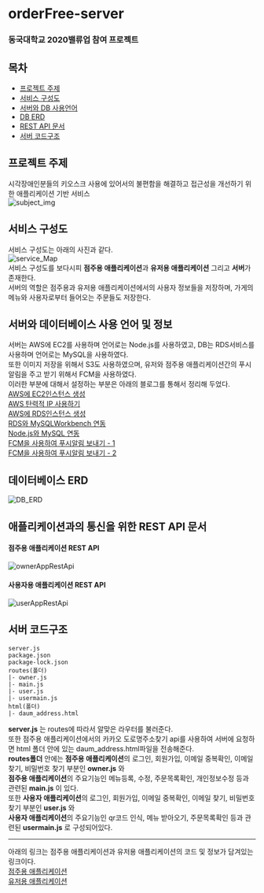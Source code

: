 # orderFree-server
### 동국대학교 2020밸류업 참여 프로젝트
## 목차
- [프로젝트 주제](#프로젝트-주제)
- [서비스 구성도](#서비스-구성도)
- [서버와 DB 사용언어](#서버와-데이터베이스-사용-언어-및-정보)
- [DB ERD](#데이터베이스-ERD)
- [REST API 문서](#애플리케이션과의-통신을-위한-REST-API-문서)
- [서버 코드구조](#서버-코드구조)

## 프로젝트 주제
시각장애인분들의 키오스크 사용에 있어서의 불편함을 해결하고 접근성을 개선하기 위한 애플리케이션 기반 서비스 <br>
![subject_img](https://github.com/jryoun1/algorithm-study/blob/master/source/yeon/images/OrderFreeSubject.png)<br>

## 서비스 구성도
서비스 구성도는 아래의 사진과 같다. <br>
![service_Map](https://github.com/jryoun1/algorithm-study/blob/master/source/yeon/images/OrderFreeServiceMap.png)<br>
서비스 구성도를 보다시피 **점주용 애플리케이션**과 **유저용 애플리케이션** 그리고 **서버**가 존재한다. <br>
서버의 역할은 점주용과 유저용 애플리케이션에서의 사용자 정보들을 저장하며, 가게의 메뉴와 사용자로부터 들어오는 주문들도 저장한다. <br>

## 서버와 데이터베이스 사용 언어 및 정보
서버는 AWS에 EC2를 사용하며 언어로는 Node.js를 사용하였고, DB는 RDS서비스를 사용하며 언어로는 MySQL을 사용하였다. <br>
또한 이미지 저장을 위해서 S3도 사용하였으며, 유저와 점주용 애플리케이션간의 푸시 알림을 주고 받기 위해서 FCM을 사용하였다. <br>
이러한 부분에 대해서 설정하는 부분은 아래의 블로그를 통해서 정리해 두었다. <br>
[AWS에 EC2인스턴스 생성](https://blog.naver.com/jryoun1/221999717159) <br>
[AWS 탄력적 IP 사용하기](https://blog.naver.com/jryoun1/222043193776) <br>
[AWS에 RDS인스턴스 생성](https://blog.naver.com/jryoun1/222002658853) <br>
[RDS와 MySQLWorkbench 연동](https://blog.naver.com/jryoun1/222003976528) <br>
[Node.js와 MySQL 연동](https://blog.naver.com/jryoun1/222003976528) <br>
[FCM을 사용하여 푸시알림 보내기 - 1](https://blog.naver.com/jryoun1/222058760991) <br>
[FCM을 사용하여 푸시알림 보내기 - 2](https://blog.naver.com/jryoun1/222058831072) <br>

## 데이터베이스 ERD
![DB_ERD](https://github.com/jryoun1/algorithm-study/blob/master/source/yeon/images/dbtableERD.png)<br>

## 애플리케이션과의 통신을 위한 REST API 문서
#### 점주용 애플리케이션 REST API
![ownerAppRestApi](https://github.com/jryoun1/algorithm-study/blob/master/source/yeon/images/ownerappRestApi.png) <br>
#### 사용자용 애플리케이션 REST API 
![userAppRestApi](https://github.com/jryoun1/algorithm-study/blob/master/source/yeon/images/userappRestApi.png) <br>

## 서버 코드구조
```
server.js 
package.json
package-lock.json
routes(폴더)
|- owner.js
|- main.js
|- user.js
|- usermain.js
html(폴더)
|- daum_address.html
```
**server.js** 는 routes에 따라서 알맞은 라우터를 불러준다. <br>
또한 점주용 애플리케이션에서의 카카오 도로명주소찾기 api를 사용하여 서버에 요청하면 html 폴더 안에 있는 daum_address.html파일을 전송해준다. <br>
**routes폴더** 안에는 **점주용 애플리케이션**의 로그인, 회원가입, 이메일 중복확인, 이메일 찾기, 비밀번호 찾기 부분인 **owner.js** 와 <br>
**점주용 애플리케이션**의 주요기능인 메뉴등록, 수정, 주문목록확인, 개인정보수정 등과 관련된 **main.js** 이 있다. <br> 
또한 **사용자 애플리케이션**의 로그인, 회원가입, 이메일 중복확인, 이메일 찾기, 비밀번호 찾기 부분인 **user.js** 와 <br>
**사용자 애플리케이션**의 주요기능인 qr코드 인식, 메뉴 받아오기, 주문목록확인 등과 관련된 **usermain.js** 로 구성되어있다. <br>

-----
아래의 링크는 점주용 애플리케이션과 유저용 애플리케이션의 코드 및 정보가 담겨있는 링크이다. <br>
[점주용 애플리케이션](https://github.com/jryoun1/orderFree-owner) <br>
[유저용 애플리케이션](https://github.com/jryoun1/orderFree-user) <br>

